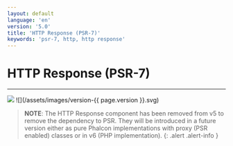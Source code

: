 ```yaml
---
layout: default
language: 'en'
version: '5.0'
title: 'HTTP Response (PSR-7)'
keywords: 'psr-7, http, http response'
---
```

# HTTP Response (PSR-7)
- - -
![](/assets/images/document-status-stable-success.svg) ![](/assets/images/version-{{ page.version }}.svg)

> **NOTE**: The HTTP Response component has been removed from v5 to remove the dependency to PSR. They will be introduced in a future version either as pure Phalcon implementations with proxy (PSR enabled) classes or in v6 (PHP implementation).
{: .alert .alert-info }

